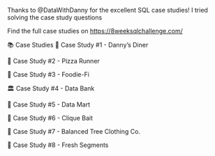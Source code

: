 Thanks to @DataWithDanny for the excellent SQL case studies! 
I tried solving the case study questions

Find the full case studies on https://8weeksqlchallenge.com/

📚 Case Studies
🍜 Case Study #1 - Danny’s Diner

🍕 Case Study #2 - Pizza Runner

🥑 Case Study #3 - Foodie-Fi

🏛️ Case Study #4 - Data Bank

🛒 Case Study #5 - Data Mart

🎣 Case Study #6 - Clique Bait

👕 Case Study #7 - Balanced Tree Clothing Co.

🍊 Case Study #8 - Fresh Segments
